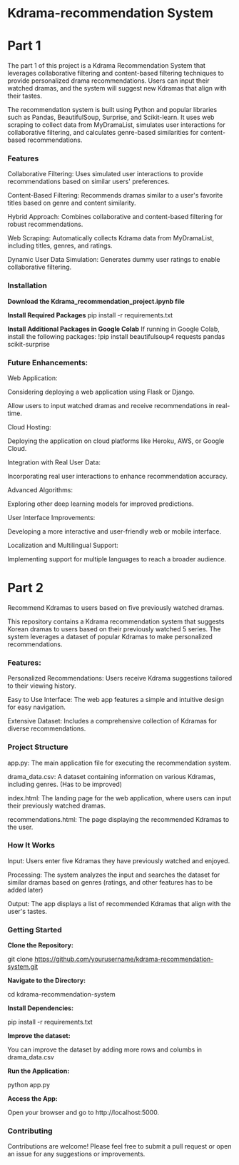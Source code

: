 # Kdrama-recommendation System

# Part 1

The part 1 of this project is a Kdrama Recommendation System that leverages collaborative filtering and content-based filtering techniques to provide personalized drama recommendations. Users can input their watched dramas, and the system will suggest new Kdramas that align with their tastes.

The recommendation system is built using Python and popular libraries such as Pandas, BeautifulSoup, Surprise, and Scikit-learn. It uses web scraping to collect data from MyDramaList, simulates user interactions for collaborative filtering, and calculates genre-based similarities for content-based recommendations.

### Features
Collaborative Filtering: Uses simulated user interactions to provide recommendations based on similar users' preferences.

Content-Based Filtering: Recommends dramas similar to a user's favorite titles based on genre and content similarity.

Hybrid Approach: Combines collaborative and content-based filtering for robust recommendations.

Web Scraping: Automatically collects Kdrama data from MyDramaList, including titles, genres, and ratings.

Dynamic User Data Simulation: Generates dummy user ratings to enable collaborative filtering.

### Installation
**Download the Kdrama_recommendation_project.ipynb file**

**Install Required Packages**
pip install -r requirements.txt

**Install Additional Packages in Google Colab**
If running in Google Colab, install the following packages:
!pip install beautifulsoup4 requests pandas scikit-surprise

### Future Enhancements:
Web Application:

Considering deploying a web application using Flask or Django.

Allow users to input watched dramas and receive recommendations in real-time.

Cloud Hosting:

Deploying the application on cloud platforms like Heroku, AWS, or Google Cloud.

Integration with Real User Data:

Incorporating real user interactions to enhance recommendation accuracy.

Advanced Algorithms:

Exploring other deep learning models for improved predictions.

User Interface Improvements:

Developing a more interactive and user-friendly web or mobile interface.

Localization and Multilingual Support:

Implementing support for multiple languages to reach a broader audience.

# Part 2
Recommend Kdramas to users based on five previously watched dramas.

This repository contains a Kdrama recommendation system that suggests Korean dramas to users based on their previously watched 5 series. The system leverages a dataset of popular Kdramas to make personalized recommendations.

### Features:
Personalized Recommendations: Users receive Kdrama suggestions tailored to their viewing history.

Easy to Use Interface: The web app features a simple and intuitive design for easy navigation.

Extensive Dataset: Includes a comprehensive collection of Kdramas for diverse recommendations.

### Project Structure
app.py: The main application file for executing the recommendation system.

drama_data.csv: A dataset containing information on various Kdramas, including genres. (Has to be improved)

index.html: The landing page for the web application, where users can input their previously watched dramas.

recommendations.html: The page displaying the recommended Kdramas to the user.

### How It Works
Input: Users enter five Kdramas they have previously watched and enjoyed.

Processing: The system analyzes the input and searches the dataset for similar dramas based on genres (ratings, and other features has to be added later)

Output: The app displays a list of recommended Kdramas that align with the user's tastes.

### Getting Started
**Clone the Repository:**

git clone https://github.com/yourusername/kdrama-recommendation-system.git

**Navigate to the Directory:**

cd kdrama-recommendation-system

**Install Dependencies:**

pip install -r requirements.txt

**Improve the dataset:**

You can improve the dataset by adding more rows and columbs in drama_data.csv

**Run the Application:**

python app.py

**Access the App:**

Open your browser and go to http://localhost:5000.

### Contributing
Contributions are welcome! Please feel free to submit a pull request or open an issue for any suggestions or improvements.

